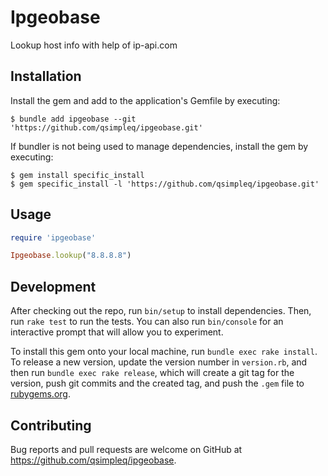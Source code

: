 # Ipgeobase

Lookup host info with help of ip-api.com

## Installation

Install the gem and add to the application's Gemfile by executing:

    $ bundle add ipgeobase --git 'https://github.com/qsimpleq/ipgeobase.git'

If bundler is not being used to manage dependencies, install the gem by executing:

    $ gem install specific_install
    $ gem specific_install -l 'https://github.com/qsimpleq/ipgeobase.git'

## Usage

```ruby
require 'ipgeobase'

Ipgeobase.lookup("8.8.8.8")
```

## Development

After checking out the repo, run `bin/setup` to install dependencies. Then, run `rake test` to run the tests. You can also run `bin/console` for an interactive prompt that will allow you to experiment.

To install this gem onto your local machine, run `bundle exec rake install`. To release a new version, update the version number in `version.rb`, and then run `bundle exec rake release`, which will create a git tag for the version, push git commits and the created tag, and push the `.gem` file to [rubygems.org](https://rubygems.org).

## Contributing

Bug reports and pull requests are welcome on GitHub at https://github.com/qsimpleq/ipgeobase.

